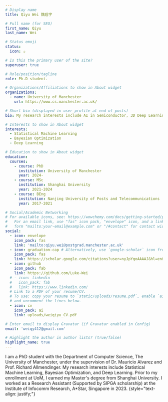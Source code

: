 ```yaml
---
# Display name
title: Qiyu Wei 魏启宇

# Full name (for SEO)
first_name: Qiyu
last_name: Wei

# Status emoji
status:
  icon: ☕️

# Is this the primary user of the site?
superuser: true

# Role/position/tagline
role: Ph.D student.

# Organizations/Affiliations to show in About widget
organizations:
  - name: University of Manchester
    url: https://www.cs.manchester.ac.uk/

# Short bio (displayed in user profile at end of posts)
bio: My research interests include AI in Semiconductor, 3D Deep Learning and Bayesian Optimisation.

# Interests to show in About widget
interests:
  - Statistical Machine Learning
  - Bayesian Optimization
  - Deep Learning

# Education to show in About widget
education:
  courses:
    - course: PhD 
      institution: University of Manchester
      year: 2024-
    - course: MSc
      institution: Shanghai University
      year: 2021-2024
    - course: BEng
      institution: Nanjing University of Posts and Telecommunications
      year: 2017-2021

# Social/Academic Networking
# For available icons, see: https://wowchemy.com/docs/getting-started/page-builder/#icons
#   For an email link, use "fas" icon pack, "envelope" icon, and a link in the
#   form "mailto:your-email@example.com" or "/#contact" for contact widget.
social:
  - icon: envelope
    icon_pack: fas
    link: 'mailto:qiyu.wei@postgrad.manchester.ac.uk'
  - icon: graduation-cap # Alternatively, use `google-scholar` icon from `ai` icon pack
    icon_pack: fas
    link: https://scholar.google.com/citations?user=nyJpYqoAAAAJ&hl=en&oi=ao
  - icon: github
    icon_pack: fab
    link: https://github.com/Luke-Wei
  # - icon: linkedin
  #   icon_pack: fab
  #   link: https://www.linkedin.com/
  # Link to a PDF of your resume/CV.
  # To use: copy your resume to `static/uploads/resume.pdf`, enable `ai` icons in `params.yaml`,
  # and uncomment the lines below.
  - icon: cv
    icon_pack: ai
    link: uploads/weiqiyu_CV.pdf

# Enter email to display Gravatar (if Gravatar enabled in Config)
email: 'weiqy412@gmail.com'

# Highlight the author in author lists? (true/false)
highlight_name: true
---
```

I am a PhD student with the Department of Computer Science, The University of Manchester, under the supervision of Dr. Mauricio Alvarez and Prof. Richard Allmendinger. My research interests include Statistical Machine Learning, Bayesian Optimization, and Deep Learning. Prior to my enrollment at UoM, I earned my Master's degree from Shanghai University. I worked as a Research Assistant (Supported by SIPGA scholarship) at the Institute of Infocomm Research, A*Star, Singapore in 2023.
{style="text-align: justify;"}
